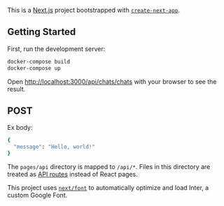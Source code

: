 This is a [Next.js](https://nextjs.org/) project bootstrapped with [`create-next-app`](https://github.com/vercel/next.js/tree/canary/packages/create-next-app).

## Getting Started

First, run the development server:

```bash
docker-compose build 
docker-compose up
```

Open [http://localhost:3000/api/chats/chats](http://localhost:3000/api/chats/chats) with your browser to see the result.

## POST
Ex body:
```bash
{
  "message": "Hello, world!"
}
```

The `pages/api` directory is mapped to `/api/*`. Files in this directory are treated as [API routes](https://nextjs.org/docs/api-routes/introduction) instead of React pages.

This project uses [`next/font`](https://nextjs.org/docs/basic-features/font-optimization) to automatically optimize and load Inter, a custom Google Font.

